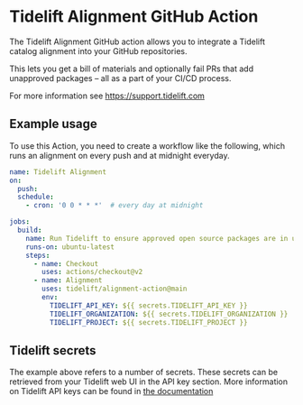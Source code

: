 # Tidelift Alignment GitHub Action

The Tidelift Alignment GitHub action allows you to integrate a Tidelift
catalog alignment into your GitHub repositories.

This lets you get a bill of materials and optionally fail PRs that add unapproved packages – all as a part
of your CI/CD process.

For more information see https://support.tidelift.com

## Example usage

To use this Action, you need to create a workflow like the following, which
runs an alignment on every push and at midnight everyday.

```yaml
name: Tidelift Alignment
on:
  push:
  schedule:
    - cron: '0 0 * * *'  # every day at midnight

jobs:
  build:
    name: Run Tidelift to ensure approved open source packages are in use
    runs-on: ubuntu-latest
    steps:
      - name: Checkout
        uses: actions/checkout@v2
      - name: Alignment
        uses: tidelift/alignment-action@main
        env:
          TIDELIFT_API_KEY: ${{ secrets.TIDELIFT_API_KEY }}
          TIDELIFT_ORGANIZATION: ${{ secrets.TIDELIFT_ORGANIZATION }}
          TIDELIFT_PROJECT: ${{ secrets.TIDELIFT_PROJECT }}
```

## Tidelift secrets

The example above refers to a number of secrets. These secrets can be retrieved
from your Tidelift web UI in the API key section. More information on Tidelift
API keys can be found in
[the documentation](https://docs.tidelift.com/article/27-tracking-repositories-and-creating-api-keys)
